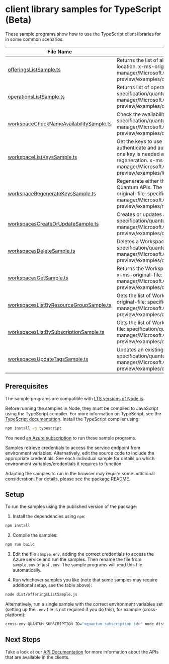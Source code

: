 # client library samples for TypeScript (Beta)

These sample programs show how to use the TypeScript client libraries for in some common scenarios.

| **File Name**                                                                   | **Description**                                                                                                                                                                                                                                                                                                                              |
| ------------------------------------------------------------------------------- | -------------------------------------------------------------------------------------------------------------------------------------------------------------------------------------------------------------------------------------------------------------------------------------------------------------------------------------------- |
| [offeringsListSample.ts][offeringslistsample]                                   | Returns the list of all provider offerings available for the given location. x-ms-original-file: specification/quantum/resource-manager/Microsoft.Quantum/preview/2023-11-13-preview/examples/offeringsList.json                                                                                                                             |
| [operationsListSample.ts][operationslistsample]                                 | Returns list of operations. x-ms-original-file: specification/quantum/resource-manager/Microsoft.Quantum/preview/2023-11-13-preview/examples/operations.json                                                                                                                                                                                 |
| [workspaceCheckNameAvailabilitySample.ts][workspacechecknameavailabilitysample] | Check the availability of the resource name. x-ms-original-file: specification/quantum/resource-manager/Microsoft.Quantum/preview/2023-11-13-preview/examples/quantumWorkspacesCheckNameAvailability.json                                                                                                                                    |
| [workspaceListKeysSample.ts][workspacelistkeyssample]                           | Get the keys to use with the Quantum APIs. A key is used to authenticate and authorize access to the Quantum REST APIs. Only one key is needed at a time; two are given to provide seamless key regeneration. x-ms-original-file: specification/quantum/resource-manager/Microsoft.Quantum/preview/2023-11-13-preview/examples/listKeys.json |
| [workspaceRegenerateKeysSample.ts][workspaceregeneratekeyssample]               | Regenerate either the primary or secondary key for use with the Quantum APIs. The old key will stop working immediately. x-ms-original-file: specification/quantum/resource-manager/Microsoft.Quantum/preview/2023-11-13-preview/examples/regenerateKey.json                                                                                 |
| [workspacesCreateOrUpdateSample.ts][workspacescreateorupdatesample]             | Creates or updates a workspace resource. x-ms-original-file: specification/quantum/resource-manager/Microsoft.Quantum/preview/2023-11-13-preview/examples/quantumWorkspacesPut.json                                                                                                                                                          |
| [workspacesDeleteSample.ts][workspacesdeletesample]                             | Deletes a Workspace resource. x-ms-original-file: specification/quantum/resource-manager/Microsoft.Quantum/preview/2023-11-13-preview/examples/quantumWorkspacesDelete.json                                                                                                                                                                  |
| [workspacesGetSample.ts][workspacesgetsample]                                   | Returns the Workspace resource associated with the given name. x-ms-original-file: specification/quantum/resource-manager/Microsoft.Quantum/preview/2023-11-13-preview/examples/quantumWorkspacesGet.json                                                                                                                                    |
| [workspacesListByResourceGroupSample.ts][workspaceslistbyresourcegroupsample]   | Gets the list of Workspaces within a resource group. x-ms-original-file: specification/quantum/resource-manager/Microsoft.Quantum/preview/2023-11-13-preview/examples/quantumWorkspacesListResourceGroup.json                                                                                                                                |
| [workspacesListBySubscriptionSample.ts][workspaceslistbysubscriptionsample]     | Gets the list of Workspaces within a Subscription. x-ms-original-file: specification/quantum/resource-manager/Microsoft.Quantum/preview/2023-11-13-preview/examples/quantumWorkspacesListSubscription.json                                                                                                                                   |
| [workspacesUpdateTagsSample.ts][workspacesupdatetagssample]                     | Updates an existing workspace's tags. x-ms-original-file: specification/quantum/resource-manager/Microsoft.Quantum/preview/2023-11-13-preview/examples/quantumWorkspacesPatch.json                                                                                                                                                           |

## Prerequisites

The sample programs are compatible with [LTS versions of Node.js](https://github.com/nodejs/release#release-schedule).

Before running the samples in Node, they must be compiled to JavaScript using the TypeScript compiler. For more information on TypeScript, see the [TypeScript documentation][typescript]. Install the TypeScript compiler using:

```bash
npm install -g typescript
```

You need [an Azure subscription][freesub] to run these sample programs.

Samples retrieve credentials to access the service endpoint from environment variables. Alternatively, edit the source code to include the appropriate credentials. See each individual sample for details on which environment variables/credentials it requires to function.

Adapting the samples to run in the browser may require some additional consideration. For details, please see the [package README][package].

## Setup

To run the samples using the published version of the package:

1. Install the dependencies using `npm`:

```bash
npm install
```

2. Compile the samples:

```bash
npm run build
```

3. Edit the file `sample.env`, adding the correct credentials to access the Azure service and run the samples. Then rename the file from `sample.env` to just `.env`. The sample programs will read this file automatically.

4. Run whichever samples you like (note that some samples may require additional setup, see the table above):

```bash
node dist/offeringsListSample.js
```

Alternatively, run a single sample with the correct environment variables set (setting up the `.env` file is not required if you do this), for example (cross-platform):

```bash
cross-env QUANTUM_SUBSCRIPTION_ID="<quantum subscription id>" node dist/offeringsListSample.js
```

## Next Steps

Take a look at our [API Documentation][apiref] for more information about the APIs that are available in the clients.

[offeringslistsample]: https://github.com/Azure/azure-sdk-for-js/blob/main/sdk/quantum/arm-quantum/samples/v1-beta/typescript/src/offeringsListSample.ts
[operationslistsample]: https://github.com/Azure/azure-sdk-for-js/blob/main/sdk/quantum/arm-quantum/samples/v1-beta/typescript/src/operationsListSample.ts
[workspacechecknameavailabilitysample]: https://github.com/Azure/azure-sdk-for-js/blob/main/sdk/quantum/arm-quantum/samples/v1-beta/typescript/src/workspaceCheckNameAvailabilitySample.ts
[workspacelistkeyssample]: https://github.com/Azure/azure-sdk-for-js/blob/main/sdk/quantum/arm-quantum/samples/v1-beta/typescript/src/workspaceListKeysSample.ts
[workspaceregeneratekeyssample]: https://github.com/Azure/azure-sdk-for-js/blob/main/sdk/quantum/arm-quantum/samples/v1-beta/typescript/src/workspaceRegenerateKeysSample.ts
[workspacescreateorupdatesample]: https://github.com/Azure/azure-sdk-for-js/blob/main/sdk/quantum/arm-quantum/samples/v1-beta/typescript/src/workspacesCreateOrUpdateSample.ts
[workspacesdeletesample]: https://github.com/Azure/azure-sdk-for-js/blob/main/sdk/quantum/arm-quantum/samples/v1-beta/typescript/src/workspacesDeleteSample.ts
[workspacesgetsample]: https://github.com/Azure/azure-sdk-for-js/blob/main/sdk/quantum/arm-quantum/samples/v1-beta/typescript/src/workspacesGetSample.ts
[workspaceslistbyresourcegroupsample]: https://github.com/Azure/azure-sdk-for-js/blob/main/sdk/quantum/arm-quantum/samples/v1-beta/typescript/src/workspacesListByResourceGroupSample.ts
[workspaceslistbysubscriptionsample]: https://github.com/Azure/azure-sdk-for-js/blob/main/sdk/quantum/arm-quantum/samples/v1-beta/typescript/src/workspacesListBySubscriptionSample.ts
[workspacesupdatetagssample]: https://github.com/Azure/azure-sdk-for-js/blob/main/sdk/quantum/arm-quantum/samples/v1-beta/typescript/src/workspacesUpdateTagsSample.ts
[apiref]: https://learn.microsoft.com/javascript/api/@azure/arm-quantum?view=azure-node-preview
[freesub]: https://azure.microsoft.com/free/
[package]: https://github.com/Azure/azure-sdk-for-js/tree/main/sdk/quantum/arm-quantum/README.md
[typescript]: https://www.typescriptlang.org/docs/home.html
